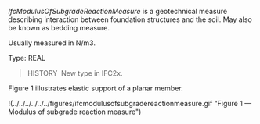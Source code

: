 _IfcModulusOfSubgradeReactionMeasure_ is a geotechnical measure describing interaction between foundation structures and the soil. May also be known as bedding measure.

Usually measured in N/m3.

Type: REAL

> HISTORY&nbsp; New type in IFC2x.

Figure 1 illustrates elastic support of a planar member.

!(../../../../../../figures/ifcmodulusofsubgradereactionmeasure.gif "Figure 1 &mdash; Modulus of subgrade reaction measure")